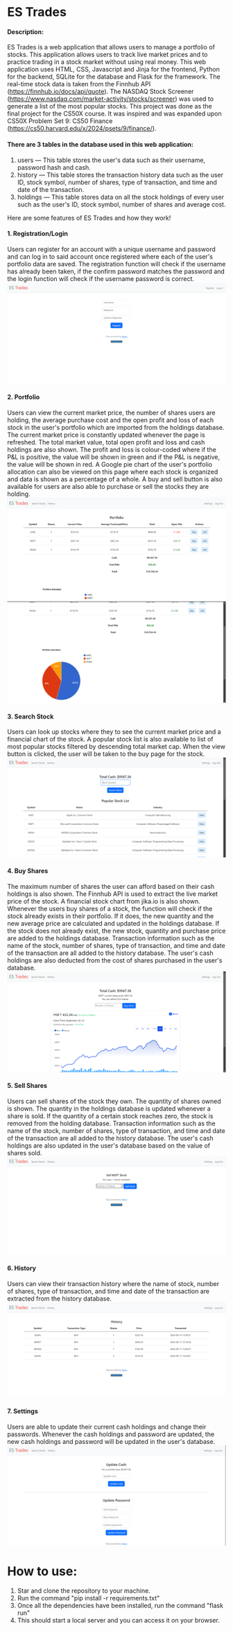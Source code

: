 # ES Trades

#### Description:
ES Trades is a web application that allows users to manage a portfolio of stocks. This application allows users to track live market prices and to practice trading in a stock market without using real money. This web application uses HTML, CSS, Javascript and Jinja for the frontend, Python for the backend, SQLite for the database and Flask for the framework. The real-time stock data is taken from the Finnhub API (https://finnhub.io/docs/api/quote). The NASDAQ Stock Screener (https://www.nasdaq.com/market-activity/stocks/screener) was used to generate a list of the most popular stocks. This project was done as the final project for the CS50X course. It was inspired and was expanded upon CS50X Problem Set 9: CS50 Finance (https://cs50.harvard.edu/x/2024/psets/9/finance/).

#### There are 3 tables in the database used in this web application:
1. users — This table stores the user's data such as their username, password hash and cash.
2. history — This table stores the transaction history data such as the user ID, stock symbol, number of shares, type of transaction, and time and date of the transaction.
3. holdings — This table stores data on all the stock holdings of every user such as the user's ID, stock symbol, number of shares and average cost.

Here are some features of ES Trades and how they work!
#### 1. Registration/Login
Users can register for an account with a unique username and password and can log in to said account once registered where each of the user's portfolio data are saved. The registration function will check if the username has already been taken, if the confirm password matches the password and the login function will check if the username password is correct.
![plot](images/register.png)


#### 2. Portfolio
Users can view the current market price, the number of shares users are holding, the average purchase cost and the open profit and loss of each stock in the user's portfolio which are imported from the holdings database. The current market price is constantly updated whenever the page is refreshed. The total market value, total open profit and loss and cash holdings are also shown. The profit and loss is colour-coded where if the P&L is positive, the value will be shown in green and if the P&L is negative, the value will be shown in red. A Google pie chart of the user's portfolio allocation can also be viewed on this page where each stock is organized and data is shown as a percentage of a whole. A buy and sell button is also available for users are also able to purchase or sell the stocks they are holding.
![plot](images/portfolio.png)
![plot](images/chart.png)


#### 3. Search Stock
Users can look up stocks where they to see the current market price and a financial chart of the stock. A popular stock list is also available to list of most popular stocks filtered by descending total market cap. When the view button is clicked, the user will be taken to the buy page for the stock.
![plot](images/search.png)


#### 4. Buy Shares
The maximum number of shares the user can afford based on their cash holdings is also shown. The Finnhub API is used to extract the live market price of the stock. A financial stock chart from jika.io is also shown. Whenever the users buy shares of a stock, the function will check if the stock already exists in their portfolio. If it does, the new quantity and the new average price are calculated and updated in the holdings database. If the stock does not already exist, the new stock, quantity and purchase price are added to the holdings database. Transaction information such as the name of the stock, number of shares, type of transaction, and time and date of the transaction are all added to the history database. The user's cash holdings are also deducted from the cost of shares purchased in the user's database.
![plot](images/buy.png)


#### 5. Sell Shares
Users can sell shares of the stock they own. The quantity of shares owned is shown. The quantity in the holdings database is updated whenever a share is sold. If the quantity of a certain stock reaches zero, the stock is removed from the holding database. Transaction information such as the name of the stock, number of shares, type of transaction, and time and date of the transaction are all added to the history database. The user's cash holdings are also updated in the user's database based on the value of shares sold.
![plot](images/sell.png)


#### 6. History
Users can view their transaction history where the name of stock, number of shares, type of transaction, and time and date of the transaction are extracted from the history database.
![plot](images/history.png)


#### 7. Settings
Users are able to update their current cash holdings and change their passwords. Whenever the cash holdings and password are updated, the new cash holdings and password will be updated in the user's database.
![plot](images/settings.png)


# How to use:
1) Star and clone the repository to your machine.
2) Run the command "pip install -r requirements.txt"
3) Once all the dependencies have been installed, run the command "flask run"
4) This should start a local server and you can access it on your browser.
